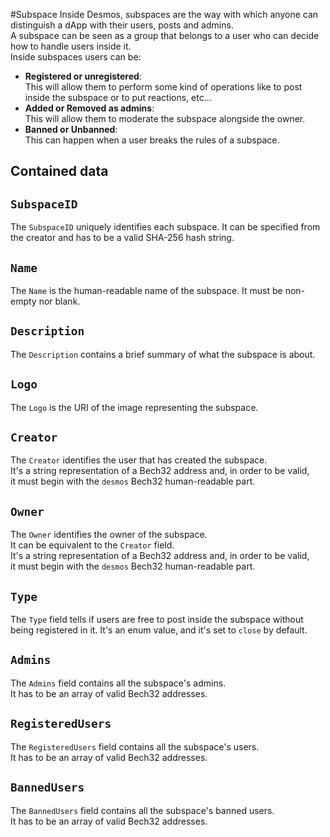 #Subspace
Inside Desmos, subspaces are the way with which anyone can distinguish a dApp with their users, posts and admins.  
A subspace can be seen as a group that belongs to a user who can decide how to handle users inside it.  
Inside subspaces users can be:
 - **Registered or unregistered**:  
   This will allow them to perform some kind of operations like to post inside the subspace 
   or to put reactions, etc...
 - **Added or Removed as admins**:   
   This will allow them to moderate the subspace alongside the owner.
 - **Banned or Unbanned**:   
   This can happen when a user breaks the rules of a subspace. 
   
## Contained data

## `SubspaceID`
The `SubspaceID` uniquely identifies each subspace. It can be specified from the creator and has to be a valid
SHA-256 hash string.

## `Name`
The `Name` is the human-readable name of the subspace. It must be non-empty nor blank.

## `Description`
The `Description` contains a brief summary of what the subspace is about.

## `Logo`
The `Logo` is the URI of the image representing the subspace.

## `Creator`
The `Creator` identifies the user that has created the subspace.  
It's a string representation of a Bech32 address and, in order to be valid,   
it must begin with the `desmos` Bech32 human-readable part.

## `Owner`
The `Owner` identifies the owner of the subspace.   
It can be equivalent to the `Creator` field.  
It's a string representation of a Bech32 address and, in order to be valid,   
it must begin with the `desmos` Bech32 human-readable part.

## `Type`
The `Type` field tells if users are free to post inside the subspace without being registered in it.
It's an enum value, and it's set to `close` by default.

## `Admins`
The `Admins` field contains all the subspace's admins.   
It has to be an array of valid Bech32 addresses.

## `RegisteredUsers`
The `RegisteredUsers` field contains all the subspace's users.   
It has to be an array of valid Bech32 addresses.

## `BannedUsers`
The `BannedUsers` field contains all the subspace's banned users.   
It has to be an array of valid Bech32 addresses.